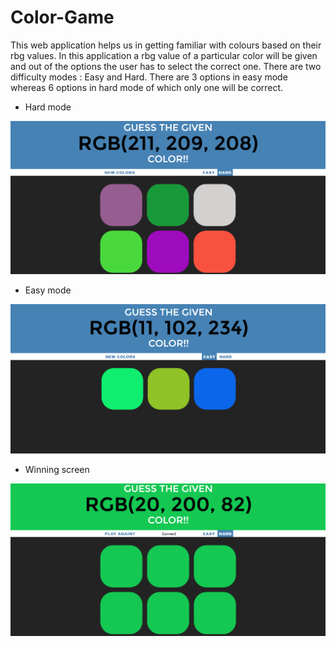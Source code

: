 # Color-Game
This web application helps us in getting familiar with colours based on their rbg values.
In this application a rbg value of a particular color will be given and out of the options the user has to select the correct one.
There are two difficulty modes : Easy and Hard.
There are 3 options in easy mode whereas 6 options in hard mode of which only one will be correct.

- Hard mode

<img src='images/1.png'  >

- Easy mode

<img src='images/2.png' >

- Winning screen

<img src='images/3.png'  >
